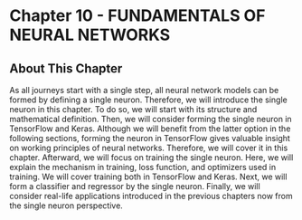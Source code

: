 # Chapter 10 - FUNDAMENTALS OF NEURAL NETWORKS

## About This Chapter

As all journeys start with a single step, all neural network models can be formed by defining a single neuron. Therefore, we will introduce the single neuron in this chapter. To do so, we will start with its structure and mathematical definition. Then, we will consider forming the single neuron in TensorFlow and Keras. Although we will benefit from the latter option in the following sections, forming the neuron in TensorFlow gives valuable insight on working principles of neural networks. Therefore, we will cover it in this chapter. Afterward, we will focus on training the single neuron. Here, we will explain the mechanism in training, loss function, and optimizers used in training. We will cover training both in TensorFlow and Keras. Next, we will form a classifier and regressor by the single neuron. Finally, we will consider real-life applications introduced in the previous chapters now from the single neuron perspective.

<!-- ## Listings
<center>

| Description                                       | Code                                                       |
|-------------------------------------------------- | ---------------------------------------------------------- |
| Constant scalar assignment in TensorFlow          | [![Code](../Images/py.png)](PythonScripts/tf_scalar.py)    |
| Constant vector assignment in TensorFlow          | [![Code](../Images/py.png)](PythonScripts/tf_vector.py)    |
| Constant matrix assignment in TensorFlow          | [![Code](../Images/py.png)](PythonScripts/tf_matrix.py)    |
| Constant tensor assignment in TensorFlow          | [![Code](../Images/py.png)](PythonScripts/tf_tensor.py)    |
| Variable assignment in TensorFlow                 | [![Code](../Images/py.png)](PythonScripts/tf_variable.py)  |
| Addition and subtraction operations in TensorFlow | [![Code](../Images/py.png)](PythonScripts/tf_sum.py)       |
| Element-wise multiplication in TensorFlow         | [![Code](../Images/py.png)](PythonScripts/tf_multiply.py)  |
| Vector and matrix multiplications                 | [![Code](../Images/py.png)](PythonScripts/tf_matmul.py)    |
| TensorFlow and NumPy conversions                  | [![Code](../Images/py.png)](PythonScripts/tf_numpy.py)     |

</center>


## End of Chapter Applications

<center>

| Description                         | Python Scripts                                             |
| ----------------------------------- | ---------------------------------------------------------- |
| **Application: Load and Store Neural Network Models**     | [![Code](../Images/py.png)](PythonScripts/standard_scaler.py)     |
|  Saving a model in TensorFlow                             | [![Code](../Images/py.png)](PythonScripts/standard_scaler.py)     |
| **Application: Converting Neural Network Models from Other Platforms** |
| <table> <tbody> <tr> <td> Converting PyTorch model to ONNX format </td> <td> [![Code](../Images/py.png)](PythonScripts/convert_from_torch.py) </td> </tr>  <tr>  <td>Converting the ONNX model to TensorFlow and TensorFlow Lite model </td>  <td><code>[![Code](../Images/py.png)](PythonScripts/convert_from_onnx.py)</code></td> </tr>  </tbody>  </table> | |

</center> -->


